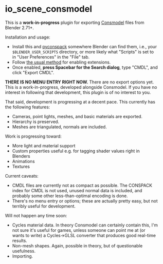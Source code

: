 # io_scene_consmodel

This is a **work-in-progress** plugin for exporting [Consmodel](https://github.com/rpav/consmodel) files from Blender 2.71+.

Installation and usage:

* Install this and [pyconspack](https://github.com/conspack/pyconspack) somewhere Blender can find them, i.e., your `$BLENDER_USER_SCRIPTS` directory, or more likely what "Scripts" is set to in "User Preferences" in the "File" tab.
* Follow [the usual method](http://wiki.blender.org/index.php/Doc:2.6/Manual/Extensions/Python/Add-Ons) for enabling extensions.
* Once enabled, **press Spacebar for the Search dialog**, type "CMDL", and click "Export CMDL".

**THERE IS NO MENU ENTRY RIGHT NOW.**  There are no export options yet.  This is a work-in-progress, developed alongside Consmodel.  If you have no interest in following that development, this plugin is of no interest to you.

That said, development is progressing at a decent pace.  This currently has the following features:

* Cameras, point lights, meshes, and basic materials are exported.
* Hierarchy is preserved.
* Meshes are triangulated, normals are included.

Work is progressing toward:

* More light and material support
* Custom properties useful e.g. for tagging shader values right in Blenders
* Animations
* Textures

Current caveats:

* CMDL files are currently not as compact as possible.  The CONSPACK index for CMDL is not used, unused normal data is included, and probably some other less-than-optimal encoding is done.
* There's no menu entry or options; these are actually pretty easy, but not terribly useful for development.

Will not happen any time soon:

* Cycles material data.  In theory Consmodel can certainly contain this, I'm not sure it's useful for games, unless someone can point me at (or wants to write) a Cycles->GLSL converter that produces good real-time results.
* Non-mesh shapes.  Again, possible in theory, but of questionable usefulness.
* Importing.
